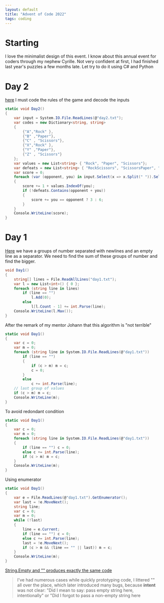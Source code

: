 ```yaml
---
layout: default
title: "Advent of Code 2022"
tags: coding
---
```

# Starting
I love the minimalist design of this event.
I know about this annual event for coders through my nephew Cyrille. Not very confident at first, I had finished last year's puzzles a few months late.
Let try to do it using C# and Python
# Day 2
[here](https://adventofcode.com/2022/day/2)
I must code the rules of the game and decode the inputs
```csharp
static void Day2()
{
    var input = System.IO.File.ReadLines(@"day2.txt");
    var codes = new Dictionary<string, string>
    {
        {"A","Rock" },
        {"B" ,"Paper"},
        {"C" , "Scissors"},
        {"X","Rock" },
        {"Y" ,"Paper"},
        {"Z" , "Scissors"}
    };
    var values = new List<string> { "Rock", "Paper", "Scissors"};
    var defeats = new List<string> { "RockScissors", "ScissorsPaper", "PaperRock" };
    var score = 0;
    foreach (var (opponent, you) in input.Select(x => x.Split(" ")).Select(x => (codes[x[0]], codes[x[1]])))
    {
        score += 1 + values.IndexOf(you);
        if (!defeats.Contains(opponent + you))
        {
            score += you == opponent ? 3 : 6;
        }
    }
    Console.WriteLine(score);
}
```

# Day 1

[Here](https://adventofcode.com/2022/day/1) we have a groups of number separated with newlines and an empty line as a separator.
We need to find the sum of these groups of number and find the bigger.
```csharp
void Day1()
{
    string[] lines = File.ReadAllLines("day1.txt");
    var l = new List<int>() { 0 };
    foreach (string line in lines)
        if (line == "")
            l.Add(0);
        else
            l[l.Count - 1] += int.Parse(line);
    Console.WriteLine(l.Max());
}
```
After the remark of my mentor Johann that this algorithm is "not terrible"
```csharp
static void Day1()
{
    var c = 0;
    var m = 0;
    foreach (string line in System.IO.File.ReadLines(@"day1.txt"))
        if (line == "")
        {
            if (c > m) m = c;
            c = 0;
        }
        else
            c += int.Parse(line);
    // last group of values
    if (c > m) m = c;
    Console.WriteLine(m);
}
```
To avoid redondant condition
```csharp
static void Day1()
{
    var c = 0;
    var m = 0;
    foreach (string line in System.IO.File.ReadLines(@"day1.txt"))
    {
        if (line == "") c = 0;
        else c += int.Parse(line);
        if (c > m) m = c;
    }
    Console.WriteLine(m);
}
```
Using enumerator
```csharp
static void Day1()
{
    var e = File.ReadLines(@"day1.txt").GetEnumerator();
    var last = !e.MoveNext();
    string line;
    var c = 0;
    var m = 0;
    while (!last)
    {
        line = e.Current;
        if (line == "") c = 0;
        else c += int.Parse(line);
        last = !e.MoveNext();
        if (c > m && (line == "" || last)) m = c;
    }
    Console.WriteLine(m);
}
```
[String.Empty and "" produces exactly the same code](https://stackoverflow.com/questions/2905378/string-empty-versus)
>I've had numerous cases while quickly prototyping code, I littered "" all over the place, which later introduced many bugs, because **intent** was not clear: "Did I mean to say: pass empty string here, intentionally" or "Did I forgot to pass a non-empty string here